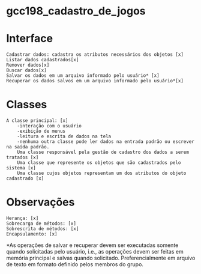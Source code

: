 # gcc198_cadastro_de_jogos

<h1>Interface</h1>

    Cadastrar dados: cadastra os atributos necessários dos objetos [x]
    Listar dados cadastrados[x]
    Remover dados[x]
    Buscar dados[x]
    Salvar os dados em um arquivo informado pelo usuário* [x]
    Recuperar os dados salvos em um arquivo informado pelo usuário*[x]

<h1>Classes</h1>

	A classe principal: [x]
		-interação com o usuário
		-exibição de menus
		-leitura e escrita de dados na tela
		-nenhuma outra classe pode ler dados na entrada padrão ou escrever na saída padrão.
    	Uma classe responsável pela gestão de cadastro dos dados a serem tratados [x]
    	Uma classe que represente os objetos que são cadastrados pelo sistema [x]
    	Uma classe cujos objetos representam um dos atributos do objeto cadastrado [x]

<h1>Observações</h1>

	Herança: [x]
	Sobrecarga de métodos: [x]
	Sobrescrita de métodos: [x]
	Encapsulamento: [x]

*As operações de salvar e recuperar devem ser executadas somente quando solicitadas pelo usuário, i.e., as operações devem ser feitas em memória principal e salvas quando solicitado. Preferencialmente em arquivo de texto em formato definido pelos membros do grupo.

